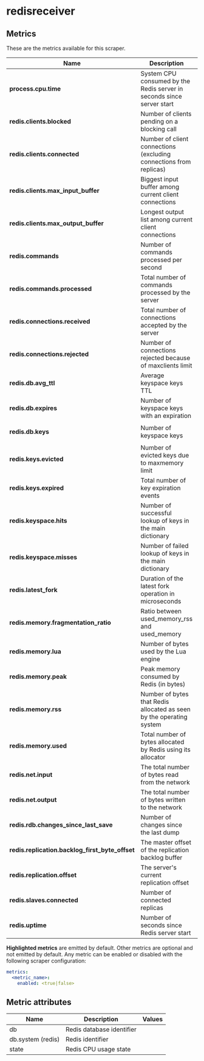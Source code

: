 [comment]: <> (Code generated by mdatagen. DO NOT EDIT.)

# redisreceiver

## Metrics

These are the metrics available for this scraper.

| Name | Description | Unit | Type | Attributes |
| ---- | ----------- | ---- | ---- | ---------- |
| **process.cpu.time** | System CPU consumed by the Redis server in seconds since server start | s | Sum(Double) | <ul> <li>state</li> <li>db.system</li> </ul> |
| **redis.clients.blocked** | Number of clients pending on a blocking call |  | Sum(Int) | <ul> </ul> |
| **redis.clients.connected** | Number of client connections (excluding connections from replicas) |  | Sum(Int) | <ul> </ul> |
| **redis.clients.max_input_buffer** | Biggest input buffer among current client connections |  | Gauge(Int) | <ul> </ul> |
| **redis.clients.max_output_buffer** | Longest output list among current client connections |  | Gauge(Int) | <ul> </ul> |
| **redis.commands** | Number of commands processed per second | {ops}/s | Gauge(Int) | <ul> </ul> |
| **redis.commands.processed** | Total number of commands processed by the server |  | Sum(Int) | <ul> </ul> |
| **redis.connections.received** | Total number of connections accepted by the server |  | Sum(Int) | <ul> </ul> |
| **redis.connections.rejected** | Number of connections rejected because of maxclients limit |  | Sum(Int) | <ul> </ul> |
| **redis.db.avg_ttl** | Average keyspace keys TTL | ms | Gauge(Int) | <ul> <li>db</li> </ul> |
| **redis.db.expires** | Number of keyspace keys with an expiration |  | Gauge(Int) | <ul> <li>db</li> </ul> |
| **redis.db.keys** | Number of keyspace keys |  | Gauge(Int) | <ul> <li>db</li> </ul> |
| **redis.keys.evicted** | Number of evicted keys due to maxmemory limit |  | Sum(Int) | <ul> </ul> |
| **redis.keys.expired** | Total number of key expiration events |  | Sum(Int) | <ul> </ul> |
| **redis.keyspace.hits** | Number of successful lookup of keys in the main dictionary |  | Sum(Int) | <ul> </ul> |
| **redis.keyspace.misses** | Number of failed lookup of keys in the main dictionary |  | Sum(Int) | <ul> </ul> |
| **redis.latest_fork** | Duration of the latest fork operation in microseconds | us | Gauge(Int) | <ul> </ul> |
| **redis.memory.fragmentation_ratio** | Ratio between used_memory_rss and used_memory |  | Gauge(Double) | <ul> </ul> |
| **redis.memory.lua** | Number of bytes used by the Lua engine | By | Gauge(Int) | <ul> </ul> |
| **redis.memory.peak** | Peak memory consumed by Redis (in bytes) | By | Gauge(Int) | <ul> </ul> |
| **redis.memory.rss** | Number of bytes that Redis allocated as seen by the operating system | By | Gauge(Int) | <ul> </ul> |
| **redis.memory.used** | Total number of bytes allocated by Redis using its allocator | By | Gauge(Int) | <ul> </ul> |
| **redis.net.input** | The total number of bytes read from the network | By | Sum(Int) | <ul> </ul> |
| **redis.net.output** | The total number of bytes written to the network | By | Sum(Int) | <ul> </ul> |
| **redis.rdb.changes_since_last_save** | Number of changes since the last dump |  | Sum(Int) | <ul> </ul> |
| **redis.replication.backlog_first_byte_offset** | The master offset of the replication backlog buffer |  | Gauge(Int) | <ul> </ul> |
| **redis.replication.offset** | The server's current replication offset |  | Gauge(Int) | <ul> </ul> |
| **redis.slaves.connected** | Number of connected replicas |  | Sum(Int) | <ul> </ul> |
| **redis.uptime** | Number of seconds since Redis server start | s | Sum(Int) | <ul> </ul> |

**Highlighted metrics** are emitted by default. Other metrics are optional and not emitted by default.
Any metric can be enabled or disabled with the following scraper configuration:

```yaml
metrics:
  <metric_name>:
    enabled: <true|false>
```

## Metric attributes

| Name | Description | Values |
| ---- | ----------- | ------ |
| db | Redis database identifier |  |
| db.system (redis) | Redis identifier |  |
| state | Redis CPU usage state |  |
